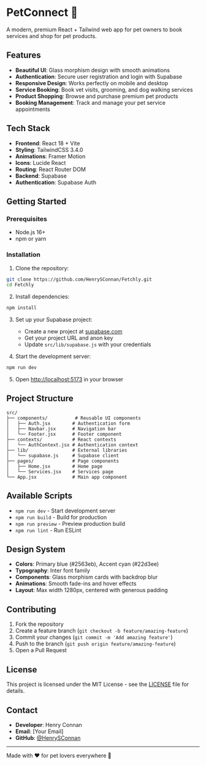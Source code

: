 # PetConnect 🐾

A modern, premium React + Tailwind web app for pet owners to book services and shop for pet products.

## Features

- **Beautiful UI**: Glass morphism design with smooth animations
- **Authentication**: Secure user registration and login with Supabase
- **Responsive Design**: Works perfectly on mobile and desktop
- **Service Booking**: Book vet visits, grooming, and dog walking services
- **Product Shopping**: Browse and purchase premium pet products
- **Booking Management**: Track and manage your pet service appointments

## Tech Stack

- **Frontend**: React 18 + Vite
- **Styling**: TailwindCSS 3.4.0
- **Animations**: Framer Motion
- **Icons**: Lucide React
- **Routing**: React Router DOM
- **Backend**: Supabase
- **Authentication**: Supabase Auth

## Getting Started

### Prerequisites

- Node.js 16+ 
- npm or yarn

### Installation

1. Clone the repository:
```bash
git clone https://github.com/HenrySConnan/Fetchly.git
cd Fetchly
```

2. Install dependencies:
```bash
npm install
```

3. Set up your Supabase project:
   - Create a new project at [supabase.com](https://supabase.com)
   - Get your project URL and anon key
   - Update `src/lib/supabase.js` with your credentials

4. Start the development server:
```bash
npm run dev
```

5. Open [http://localhost:5173](http://localhost:5173) in your browser

## Project Structure

```
src/
├── components/          # Reusable UI components
│   ├── Auth.jsx        # Authentication form
│   ├── Navbar.jsx      # Navigation bar
│   └── Footer.jsx      # Footer component
├── contexts/           # React contexts
│   └── AuthContext.jsx # Authentication context
├── lib/                # External libraries
│   └── supabase.js     # Supabase client
├── pages/              # Page components
│   ├── Home.jsx        # Home page
│   └── Services.jsx    # Services page
└── App.jsx             # Main app component
```

## Available Scripts

- `npm run dev` - Start development server
- `npm run build` - Build for production
- `npm run preview` - Preview production build
- `npm run lint` - Run ESLint

## Design System

- **Colors**: Primary blue (#2563eb), Accent cyan (#22d3ee)
- **Typography**: Inter font family
- **Components**: Glass morphism cards with backdrop blur
- **Animations**: Smooth fade-ins and hover effects
- **Layout**: Max width 1280px, centered with generous padding

## Contributing

1. Fork the repository
2. Create a feature branch (`git checkout -b feature/amazing-feature`)
3. Commit your changes (`git commit -m 'Add amazing feature'`)
4. Push to the branch (`git push origin feature/amazing-feature`)
5. Open a Pull Request

## License

This project is licensed under the MIT License - see the [LICENSE](LICENSE) file for details.

## Contact

- **Developer**: Henry Connan
- **Email**: [Your Email]
- **GitHub**: [@HenrySConnan](https://github.com/HenrySConnan)

---

Made with ❤️ for pet lovers everywhere 🐾